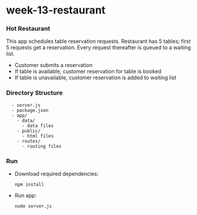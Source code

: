 # week-13-restaurant

### Hot Restaurant

This app schedules table reservation requests. Restaurant has 5 tables; first 5 requests get a reservation. Every request thereafter is queued to a waiting list.

- Customer submits a reservation
- If table is available, customer reservation for table is booked
- If table is unavailable, customer reservation is added to waiting list

### Directory Structure

```
  - server.js
  - package.json
  - app/
    - data/
      - data files
    - public/
      - html files
    - routes/
      - routing files
```

### Run

- Download required dependencies:

    ```
    npm install
    ```
- Run app:

    ```
    node server.js
    ```